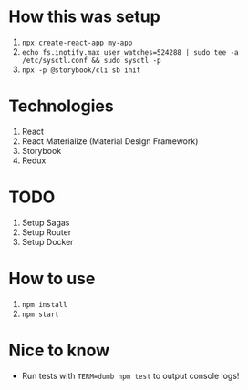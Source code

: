 # How this was setup
1. `npx create-react-app my-app`
2. `echo fs.inotify.max_user_watches=524288 | sudo tee -a /etc/sysctl.conf && sudo sysctl -p`
3. `npx -p @storybook/cli sb init`

# Technologies
1. React
2. React Materialize (Material Design Framework)
3. Storybook
4. Redux

# TODO
1. Setup Sagas
2. Setup Router
3. Setup Docker

# How to use
1. `npm install`
2. `npm start`

# Nice to know
- Run tests with `TERM=dumb npm test` to output console logs!